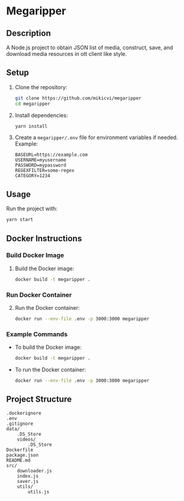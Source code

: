 # Megaripper

## Description

A Node.js project to obtain JSON list of media, construct, save, and download media resources in ott client like style.

## Setup

1. Clone the repository:

    ```sh
    git clone https://github.com/mikicvi/megaripper
    cd megaripper
    ```

2. Install dependencies:

    ```sh
    yarn install
    ```

3. Create a `megaripper/.env` file for environment variables if needed. Example:
    ```env
    BASEURL=https://example.com
    USERNAME=myusername
    PASSWORD=mypassword
    REGEXFILTER=some-regex
    CATEGORY=1234
    ```

## Usage

Run the project with:

```sh
yarn start
```

## Docker Instructions

### Build Docker Image

1. Build the Docker image:
    ```sh
    docker build -t megaripper .
    ```

### Run Docker Container

2. Run the Docker container:
    ```sh
    docker run --env-file .env -p 3000:3000 megaripper
    ```

### Example Commands

-   To build the Docker image:

    ```sh
    docker build -t megaripper .
    ```

-   To run the Docker container:
    ```sh
    docker run --env-file .env -p 3000:3000 megaripper
    ```

## Project Structure

```
.dockerignore
.env
.gitignore
data/
    .DS_Store
    videos/
        .DS_Store
Dockerfile
package.json
README.md
src/
    downloader.js
    index.js
    saver.js
    utils/
        utils.js
```
